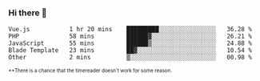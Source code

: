 ### Hi there 👋

<!--
**LukaLatkovic/LukaLatkovic** is a ✨ _special_ ✨ repository because its `README.md` (this file) appears on your GitHub profile.

Here are some ideas to get you started:

- 🔭 I’m currently working on ...
- 🌱 I’m currently learning ...
- 👯 I’m looking to collaborate on ...
- 🤔 I’m looking for help with ...
- 💬 Ask me about ...
- 📫 How to reach me: ...
- 😄 Pronouns: ...
- ⚡ Fun fact: ...
-->
<!--START_SECTION:waka-->
```text
Vue.js           1 hr 20 mins    █████████░░░░░░░░░░░░░░░░   36.28 % 
PHP              58 mins         ██████▓░░░░░░░░░░░░░░░░░░   26.21 % 
JavaScript       55 mins         ██████▒░░░░░░░░░░░░░░░░░░   24.88 % 
Blade Template   23 mins         ██▓░░░░░░░░░░░░░░░░░░░░░░   10.54 % 
Other            2 mins          ▒░░░░░░░░░░░░░░░░░░░░░░░░   00.98 % 
```
<!--END_SECTION:waka-->
<sub><sup>**There is a chance that the timereader doesn't work for some reason.</sup></sub>
<!--
<details>
<summary>:computer:Right now i spend my time on..</summary>
<br>
</details>
-->

